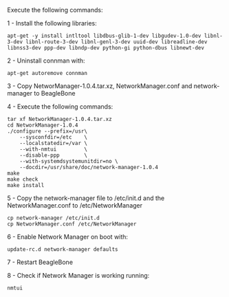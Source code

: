 Execute the following commands:

1 - Install the following libraries:

    apt-get -y install intltool libdbus-glib-1-dev libgudev-1.0-dev libnl-3-dev libnl-route-3-dev libnl-genl-3-dev uuid-dev libreadline-dev libnss3-dev ppp-dev libndp-dev python-gi python-dbus libnewt-dev

2 - Uninstall connman with:

    apt-get autoremove connman

3 - Copy NetworManager-1.0.4.tar.xz, NetworkManager.conf and network-manager to BeagleBone

4 - Execute the following commands:

    tar xf NetworkManager-1.0.4.tar.xz
    cd NetworkManager-1.0.4
    ./configure --prefix=/usr\
        --sysconfdir=/etc    \
        --localstatedir=/var \
        --with-nmtui         \
        --disable-ppp        \
        --with-systemdsystemunitdir=no \
        --docdir=/usr/share/doc/network-manager-1.0.4
    make
    make check
    make install
    
5 - Copy the network-manager file to /etc/init.d and the NetworkManager.conf to /etc/NetworkManager

    cp network-manager /etc/init.d
    cp NetworkManager.conf /etc/NetworkManager


6 - Enable Network Manager on boot with:

    update-rc.d network-manager defaults

7 - Restart BeagleBone

8 - Check if Network Manager is working running:

    nmtui
